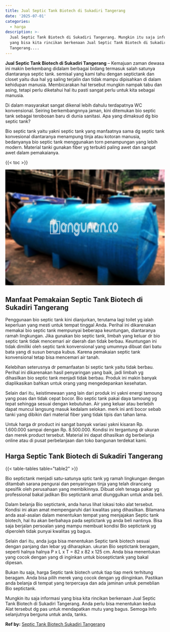 ```yaml
---
title: Jual Septic Tank Biotech di Sukadiri Tangerang
date: '2025-07-01'
categories:
  - harga
description: >-
  Jual Septic Tank Biotech di Sukadiri Tangerang. Mungkin itu saja informasi
  yang bisa kita rincikan berkenaan Jual Septic Tank Biotech di Sukadiri
  Tangerang....
---
```


**Jual Septic Tank Biotech di Sukadiri Tangerang** – Kemajuan zaman dewasa ini makin berkembang didalam berbagai bidang termasuk salah satunya diantaranya septic tank. semisal yang kami tahu dengan septictank dan closet yaitu dua hal yg saling terjalin dan tidak mampu dipisahkan di dalam kehidupan manusia. Membicarakan hal tersebut mungkin nampak tabu dan asing, tetapi perlu diketahui hal itu pasti sangat perlu untuk kita sebagai manusia.

Di dalam masyarakat sangat dikenal lebih dahulu terdapatnya WC konvensional. Seiring berkembangnnya jaman, kini ditemukan bio septic tank sebagai terobosan baru di dunia sanitasi. Apa yang dimaksud dg bio septic tank?

Bio septic tank yaitu yakni septic tank yang manfaatnya sama dg septic tank konvesional diantaranya menampung tinja atau kotoran manusia, bedanyanya bio septic tank menggunakan torn penampungan yang lebih modern. Material tanki gunakan fiber yg terbukti paling awet dan sangat awet dalam pemakaianya.

{{< toc >}}

![Jual Septic Tank Biotech di Sukadiri Tangerang](/images/jual-bio-septictank-31.png)

## Manfaat Pemakaian Septic Tank Biotech di Sukadiri Tangerang

Penggunaan bio septic tank kini dianjurkan, terutama lagi toilet yg ialah keperluan yang mesti untuk tempat tinggal Anda. Perihal ini dikarenakan memakai bio septic tank mempunyai beberapa keuntungan, diantaranya ramah lingkungan. Jika gunakan bio septic tank, limbah yang keluar dr bio septic tank tidak mencemari air daerah dan tidak berbau. Keuntungan ini tidak dimiliki oleh septic tank konvensional yang umumnya dibuat dari batu bata yang di susun berupa kubus. Karena pemakaian septic tank konvensional tetap bisa mencemari air tanah.

Kelebihan seterusnya dr pemanfaatan bi septic tank yaitu tidak berbau. Perihal ini dikarenakan hasil penyaringan yang baik, jadi limbah yg dihasilkan bio septic tank menjadi tidak berbau. Produk ini makin banyak diaplikasikan bahkan untuk orang yang mengedepankan kesehatan.

Selain dari itu, keistimewaan yang lain dari produk ini yakni energi tamoung yang poas dan tidak cepat bocor. Bio septic tank pakai daya tamoung yg tepat sehingga sesuai dengan kebutuhan. Air yang keluar atau berlebih dapat muncul langsung masuk kedalam selokan. merk ini anti bocor sebab tanki yang dibikin dari material fiber yang tidak tipis dan tahan lama.

Untuk harga dr product ini sangat banyak variasi yakni kisaran Rp. 1.600.000 sampai dengan Rp. 8.500.000. Kondisi ini tergantung dr ukuran dan merek product tersebut. Material ini dapat dihasilkan dg berbelanja online atau di pusat perbelanjaan dan toko bangunan terdekat kami.

## Harga Septic Tank Biotech di Sukadiri Tangerang

{{< table-tables table="table2" >}}

Bio septictank menjadi satu-satunya sptic tank yg ramah lingkungan dengan ditambah sarana pengurai dan penyaringan tinja yang telah dirancang spesifik oleh perusahaan yang membikinnya. Dibuat oleh tenaga pakar yg professional bakal jadikan Bio septictank amat diunggulkan untuk anda beli.

Dalam belanja Bio septictank, anda harus lihat lokasi toko alat tersebut. Kondisi ini akan amat mempengaruhi dari kwalitas yang dihasilkan. Bilamana anda asal-asalan dalam menentukan tempat yang menjajakan Septic tank biotech, hal itu akan berbahaya pada septictank yg anda beli nantinya. Bisa saja berjalan persoalan yang mampu membuat kondisi Bio septictank yg diperoleh tidak punyai kwalitas yg bagus.

Selain dari itu, anda juga bisa menentukan Septic tank biotech sesuai dengan panjang dan lebar yg diharapkan. ukuran Bio septictank beragam, seperti halnya halnya P x L x T = 82 x 82 x 125 cm. Anda bisa menentukan yang cocok dengan yang di inginkan untuk bioseptictank yang bakal dipesan.

Bukan itu saja, harga Septic tank biotech untuk tiap tiap merk terhitung beragam. Anda bisa pilih merek yang cocok dengan yg diinginkan. Pastikan anda belanja di tempat yang terpercaya dan ada jaminan untuk pemeblian Bio septictank.

Mungkin itu saja informasi yang bisa kita rincikan berkenaan Jual Septic Tank Biotech di Sukadiri Tangerang. Anda perlu bisa menentukan kedua Alat tersebut dg pas untuk mendapatkan mutu yang bagus. Semoga Info selanjutnya berguna untuk anda, tanks.

**Ref by:** [Septic Tank Biotech Sukadiri Tangerang](https://id.wikipedia.org/wiki/Septic)
